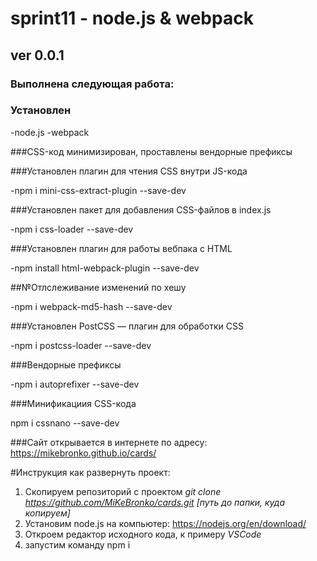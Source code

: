 # sprint11 - node.js & webpack
## ver 0.0.1

### Выполнена следующая работа:
### Установлен
 -node.js
 -webpack

###CSS-код минимизирован, проставлены вендорные префиксы

###Установлен плагин для чтения CSS внутри JS-кода

-npm i mini-css-extract-plugin --save-dev

###Установлен пакет для добавления CSS-файлов в index.js

-npm i css-loader --save-dev

###Установлен плагин для работы вебпака с HTML

-npm install html-webpack-plugin --save-dev

##№Отлслеживание изменений по хешу

-npm i webpack-md5-hash --save-dev

###Установлен PostCSS — плагин для обработки CSS

-npm i postcss-loader --save-dev

###Вендорные префиксы

-npm i autoprefixer --save-dev

###Минификациия CSS-кода

npm i cssnano --save-dev

###Сайт открывается в интернете по адресу: <https://mikebronko.github.io/cards/>

#Инструкция как развернуть проект:
1) Cкопируем репозиторий с проектом  *git clone <https://github.com/MiKeBronko/cards.git> [путь до папки, куда копируем]*
2) Установим  node.js на компьютер: <https://nodejs.org/en/download/>
3) Откроем редактор исходного кода, к примеру  *VSCode*
4) запустим команду npm i

